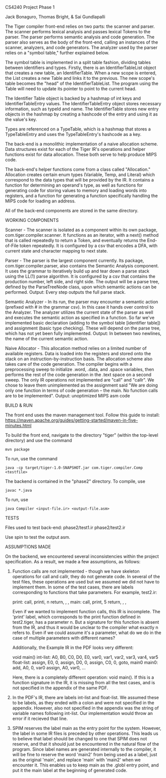 

CS4240
Project Phase 1

Jack Bonaguro, Thomas Bright, & Sai Gundlapalli

The Tiger compiler front-end relies on two parts: the scanner and parser. The scanner performs lexical analysis and passes lexical Tokens to the parser. The parser performs semantic analysis and code generation. The parser also serves as the body of the front-end, calling an instances of the scanner, analyzers, and code generators. The analyzer used by the parser relies on a "symbol table," further explained below.

The symbol table is implemented in a split table fashion, dividing tables between identifiers and types. Firstly,  there is an IdentifierTableList object that creates a new table, an IdentifierTable. When a new scope is entered, the List creates a new Table and links it to the previous. The new scope's table becomes the "head" of the IdentifierTableList. The program using the Table will need to update its pointer to point to the current head. 	

The Identifier Table object is backed by a hashmap of int keys and IdentifierTableEntry values. The IdentifierTableEntry object stores necessary information, such as typeId and name. The IdentifierTable stores new entry objects in the hashmap by creating a hashcode of the entry and using it as the value's key. 

Types are referenced on a TypeTable, which is a hashmap that stores a TypeTableEntry and uses the TypeTableEntry's hashcode as a key.

The back-end is a monolithic implementation of a naive allocation scheme. Data structures exist for each of the Tiger IR's operations and helper functions exist for data allocation. These both serve to help produce MIPS code. 

The back-end's helper functions come from a class called "Allocation." Allocation creates certain enum types (Variable, Temp, and Literal) which correspond to the data types that will be provided by the IR. It contains a function for determining an operand's type, as well as functions for generating code for storing values to memory and loading words into registers, and a function for generating a function specifically handling the MIPS code for loading an address.

All of the back-end components are stored in the same directory.

WORKING COMPONENTS

Scanner - The scanner is isolated as a component within its own package, com.tiger.compiler.scanner. It functions as an iterator, with a next() method that is called repeatedly to return a Token, and eventually returns the End-of-File token repeatedly. It is configured by a csv that encodes a DFA, with current state and character mapping to next state.

Parser - The parser is the largest component currently. Its package, com.tiger.compiler.parser, also contains the Semantic Analysis component. It uses the grammar to iteratively build up and tear down a parse stack using the LL(1) parse algorithm. It is configured by a csv that contains the production number, left side, and right side. The output will be a parse tree, defined by the ParseTreeNode class, upon which semantic actions can be performed.
Output: Every step outputs the full parse stack.

Semantic Analyzer - In its run, the parser may encounter a semantic action (prefixed with # in the grammar csv). In this case it hands over control to the Analyzer. The analyzer utilizes the current state of the parser as well and executes the semantic action as specified in a function. So far we've implemented basic declaration (adding to the symbol table [identifier table]) and assignment (basic type checking). These will depend on the parse tree, which has not yet been fully implemented.
Output: In between two newlines, the name of the current semantic action.

Naive Allocator - This allocation method relies on a limited number of available registers. Data is loaded into the registers and stored onto the stack on an instruction-by-instruction basis. The allocation scheme also takes care of the code generation. The compiler begins with a preprocessing sweep to initialize .word, .data, and .space variables, then performs the rest of the code generation in the .text space on a second sweep. The only IR operations not implemented are "call" and "callr". We chose to leave them unimplemented as the assignment said "We are doing only one function in terms of code generation – the main. No function calls
are to be implemented".
Output: unoptimized MIPS asm code

BUILD & RUN

The front end uses the maven management tool. Follow this guide to install:
https://maven.apache.org/guides/getting-started/maven-in-five-minutes.html

To build the front end, navigate to the directory "tiger" (within the top-level directory) and use the command

	mvn package

To run, use the command
	
	java -cp target/tiger-1.0-SNAPSHOT.jar com.tiger.compiler.Comp <testfile>

The backend is contained in the "phase2" directory. To compile, use

	javac *.java

To run, use 

	java Compiler <input-file.ir> <output-file.asm>



TESTS

Files used to test back-end:
	phase2/test1.ir 	phase2/test2.ir

Use spin to test the output asm.


ASSUMPTIONS MADE	

On the backend, we encountered several inconsistencies within the project specification. As a result, we made a few assumptions, as follows:

1. Function calls are not implemented - though we have skeleton operations for call and callr, they do not generate code. In several of the test files, these 			operations are used but we assumed we did not have to implement them.
	In some of the test cases, there are labels corresponding to functions that take parameters. For example, test2.ir:

	print:
	call, printi, n
	return, , ,
	main:
	call, print, 5
	return, , ,

	Even if we wanted to implement function calls, this IR is incomplete. The 'print' label, which corresponds to the print function defined in test2.tiger, has a parameter n. But a signature for this function is absent from the IR, and thus it would be unclear to the compiler what exactly n refers to. Even if we could assume it's a parameter, what do we do in the case of multiple parameters with different names?

	Additionally, the Example IR in the PDF looks very different:

	void main()
	int-list: A0, B0, C0, D0, E0, var0, var1, var2, var3, var4, var5
	float-list:
	assign, E0, 0,
	assign, D0, 0,
	assign, C0, 0,
	goto, main0
	main0:
	add, A0, 0, var0
	assign, A0, var0,
	...

	Here, there is a completely different operation: void main(). If this is a function signature in the IR, it is missing from all the test cases, and is not specified in the appendix of the same PDF.

2. In the PDF's IR, there are labels int-list and float-list. We assumed these to be labels, as they ended with a colon and were not specified in the appendix. 		However, also not specified in the appendix was the string of variable names following int-list. Our implementation would throw an error if it recieved that 		line.

3. SPIM reserves the label main as the entry point for the system. However, the label in some IR files is preceded by other operations. This leads us to believe 		that label should be changed to one that SPIM does not reserve, and that it should just be encountered in the natural flow of the program. Since label names 		are generated internally to the compiler, it will be fine to reserve the word 'main2' from being used as a label, just as the original 'main', and replace 			'main' with 'main2' when we encounter it. This enables us to keep main as the .globl entry point, and put it the main label at the beginning of generated code.


